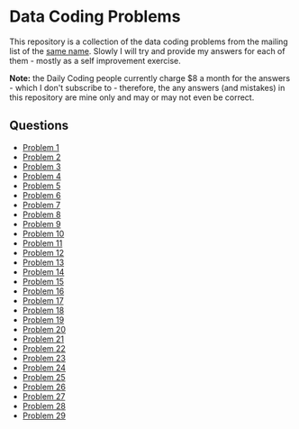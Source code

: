 # Data Coding Problems

This repository is a collection of the data coding problems from the mailing
list of the [same name](https://dailycodingproblem.com/). Slowly I will try and
provide my answers for each of them - mostly as a self improvement exercise.

**Note:** the Daily Coding people currently charge $8 a month for the answers -
which I don't subscribe to - therefore, the any answers (and mistakes) in this
repository are mine only and may or may not even be correct.

## Questions

  * [Problem 1](./p_001/README.md)
  * [Problem 2](./p_002/README.md)
  * [Problem 3](./p_003/README.md)
  * [Problem 4](./p_004/README.md)
  * [Problem 5](./p_005/README.md)
  * [Problem 6](./p_006/README.md)
  * [Problem 7](./p_007/README.md)
  * [Problem 8](./p_008/README.md)
  * [Problem 9](./p_009/README.md)
  * [Problem 10](./p_010/README.md)
  * [Problem 11](./p_011/README.md)
  * [Problem 12](./p_012/README.md)
  * [Problem 13](./p_013/README.md)
  * [Problem 14](./p_014/README.md)
  * [Problem 15](./p_015/README.md)
  * [Problem 16](./p_016/README.md)
  * [Problem 17](./p_017/README.md)
  * [Problem 18](./p_018/README.md)
  * [Problem 19](./p_019/README.md)
  * [Problem 20](./p_020/README.md)
  * [Problem 21](./p_021/README.md)
  * [Problem 22](./p_022/README.md)
  * [Problem 23](./p_023/README.md)
  * [Problem 24](./p_024/README.md)
  * [Problem 25](./p_025/README.md)
  * [Problem 26](./p_026/README.md)
  * [Problem 27](./p_027/README.md)
  * [Problem 28](./p_028/README.md)
  * [Problem 29](./p_029/README.md)
